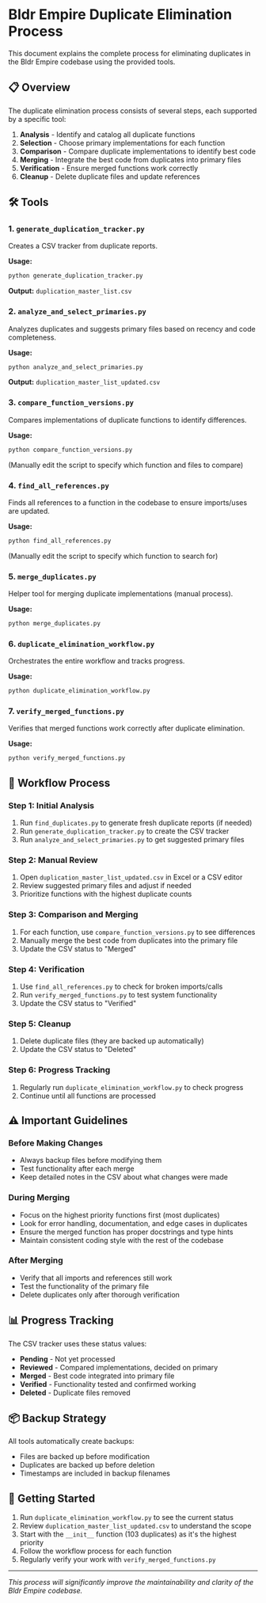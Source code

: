 # Bldr Empire Duplicate Elimination Process

This document explains the complete process for eliminating duplicates in the Bldr Empire codebase using the provided tools.

## 📋 Overview

The duplicate elimination process consists of several steps, each supported by a specific tool:

1. **Analysis** - Identify and catalog all duplicate functions
2. **Selection** - Choose primary implementations for each function
3. **Comparison** - Compare duplicate implementations to identify best code
4. **Merging** - Integrate the best code from duplicates into primary files
5. **Verification** - Ensure merged functions work correctly
6. **Cleanup** - Delete duplicate files and update references

## 🛠️ Tools

### 1. `generate_duplication_tracker.py`
Creates a CSV tracker from duplicate reports.

**Usage:**
```bash
python generate_duplication_tracker.py
```

**Output:** `duplication_master_list.csv`

### 2. `analyze_and_select_primaries.py`
Analyzes duplicates and suggests primary files based on recency and code completeness.

**Usage:**
```bash
python analyze_and_select_primaries.py
```

**Output:** `duplication_master_list_updated.csv`

### 3. `compare_function_versions.py`
Compares implementations of duplicate functions to identify differences.

**Usage:**
```bash
python compare_function_versions.py
```

(Manually edit the script to specify which function and files to compare)

### 4. `find_all_references.py`
Finds all references to a function in the codebase to ensure imports/uses are updated.

**Usage:**
```bash
python find_all_references.py
```

(Manually edit the script to specify which function to search for)

### 5. `merge_duplicates.py`
Helper tool for merging duplicate implementations (manual process).

**Usage:**
```bash
python merge_duplicates.py
```

### 6. `duplicate_elimination_workflow.py`
Orchestrates the entire workflow and tracks progress.

**Usage:**
```bash
python duplicate_elimination_workflow.py
```

### 7. `verify_merged_functions.py`
Verifies that merged functions work correctly after duplicate elimination.

**Usage:**
```bash
python verify_merged_functions.py
```

## 🎯 Workflow Process

### Step 1: Initial Analysis
1. Run `find_duplicates.py` to generate fresh duplicate reports (if needed)
2. Run `generate_duplication_tracker.py` to create the CSV tracker
3. Run `analyze_and_select_primaries.py` to get suggested primary files

### Step 2: Manual Review
1. Open `duplication_master_list_updated.csv` in Excel or a CSV editor
2. Review suggested primary files and adjust if needed
3. Prioritize functions with the highest duplicate counts

### Step 3: Comparison and Merging
1. For each function, use `compare_function_versions.py` to see differences
2. Manually merge the best code from duplicates into the primary file
3. Update the CSV status to "Merged"

### Step 4: Verification
1. Use `find_all_references.py` to check for broken imports/calls
2. Run `verify_merged_functions.py` to test system functionality
3. Update the CSV status to "Verified"

### Step 5: Cleanup
1. Delete duplicate files (they are backed up automatically)
2. Update the CSV status to "Deleted"

### Step 6: Progress Tracking
1. Regularly run `duplicate_elimination_workflow.py` to check progress
2. Continue until all functions are processed

## ⚠️ Important Guidelines

### Before Making Changes
- Always backup files before modifying them
- Test functionality after each merge
- Keep detailed notes in the CSV about what changes were made

### During Merging
- Focus on the highest priority functions first (most duplicates)
- Look for error handling, documentation, and edge cases in duplicates
- Ensure the merged function has proper docstrings and type hints
- Maintain consistent coding style with the rest of the codebase

### After Merging
- Verify that all imports and references still work
- Test the functionality of the primary file
- Delete duplicates only after thorough verification

## 📊 Progress Tracking

The CSV tracker uses these status values:
- **Pending** - Not yet processed
- **Reviewed** - Compared implementations, decided on primary
- **Merged** - Best code integrated into primary file
- **Verified** - Functionality tested and confirmed working
- **Deleted** - Duplicate files removed

## 📦 Backup Strategy

All tools automatically create backups:
- Files are backed up before modification
- Duplicates are backed up before deletion
- Timestamps are included in backup filenames

## 🚀 Getting Started

1. Run `duplicate_elimination_workflow.py` to see the current status
2. Review `duplication_master_list_updated.csv` to understand the scope
3. Start with the `__init__` function (103 duplicates) as it's the highest priority
4. Follow the workflow process for each function
5. Regularly verify your work with `verify_merged_functions.py`

---
*This process will significantly improve the maintainability and clarity of the Bldr Empire codebase.*